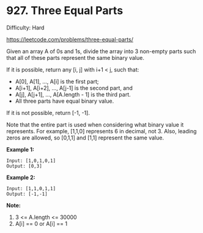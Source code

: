 # 927. Three Equal Parts

Difficulty: Hard

https://leetcode.com/problems/three-equal-parts/

Given an array A of 0s and 1s, divide the array into 3 non-empty parts such that all of these parts represent the same binary value.

If it is possible, return any [i, j] with i+1 < j, such that:

* A[0], A[1], ..., A[i] is the first part;
* A[i+1], A[i+2], ..., A[j-1] is the second part, and
* A[j], A[j+1], ..., A[A.length - 1] is the third part.
* All three parts have equal binary value.

If it is not possible, return [-1, -1].

Note that the entire part is used when considering what binary value it represents.  For example, [1,1,0] represents 6 in decimal, not 3.  Also, leading zeros are allowed, so [0,1,1] and [1,1] represent the same value.

**Example 1:**
```
Input: [1,0,1,0,1]
Output: [0,3]
```

**Example 2:**
```
Input: [1,1,0,1,1]
Output: [-1,-1]
```

**Note:**

1. 3 <= A.length <= 30000
2. A[i] == 0 or A[i] == 1
